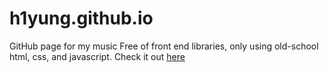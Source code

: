 # h1yung.github.io

GitHub page for my music
Free of front end libraries, only using old-school html, css, and javascript.
Check it out [here](https://h1yung.github.io)
